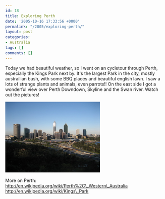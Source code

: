```yaml
---
id: 18
title: Exploring Perth
date: '2005-10-16 17:33:56 +0000'
permalink: "/2005/exploring-perth/"
layout: post
categories:
- Australia
tags: []
comments: []
---
```

Today we had beautiful weather, so I went on an cycletour through Perth, especially the Kings Park next by. It's the largest Park in the city, mostly austrailian bush, with some BBQ places and beautiful english lawn. I saw a lots of strange plants and animals, even parrots!! On the east side I got a wonderful view over Perth Downdown, Skyline and the Swan river. Watch out the pictures!

 ![Perth Skyline](/files/2006/11/skyline.jpg)

More on Perth:  
<http://en.wikipedia.org/wiki/Perth%2C\_Western\_Australia>  
<http://en.wikipedia.org/wiki/Kings\_Park>